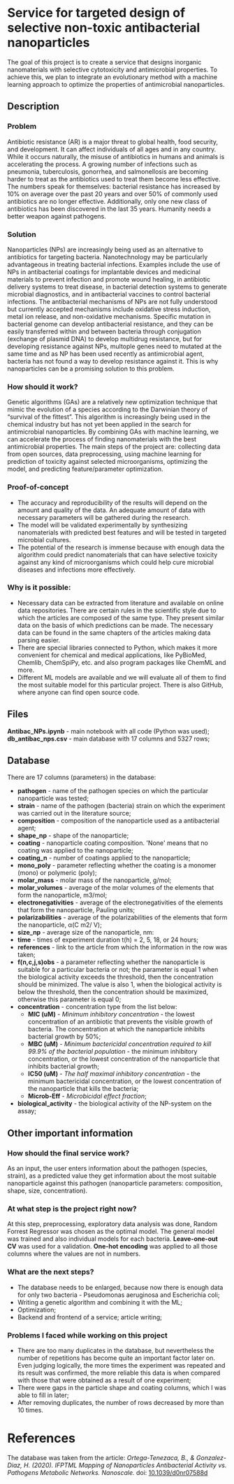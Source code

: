 # Service for targeted design of selective non-toxic antibacterial nanoparticles
The goal of this project is to create a service that designs inorganic nanomaterials with selective cytotoxicity and antimicrobial properties. To achieve this, we plan to integrate an evolutionary method with a machine learning approach to optimize the properties of antimicrobial nanoparticles.
## Description
### Problem
Antibiotic resistance (AR) is a major threat to global health, food security, and development. It can affect individuals of all ages and in any country. While it occurs naturally, the misuse of antibiotics in humans and animals is accelerating the process. A growing number of infections such as pneumonia, tuberculosis, gonorrhea, and salmonellosis are becoming harder to treat as the antibiotics used to treat them become less effective. The numbers speak for themselves: bacterial resistance has increased by 10% on average over the past 20 years and over 50% of commonly used antibiotics are no longer effective. Additionally, only one new class of antibiotics has been discovered in the last 35 years. Humanity needs a better weapon against pathogens.
### Solution
Nanoparticles (NPs) are increasingly being used as an alternative to antibiotics for targeting bacteria. Nanotechnology may be particularly advantageous in treating bacterial infections. Examples include the use of NPs in antibacterial coatings for implantable devices and medicinal materials to prevent infection and promote wound healing, in antibiotic delivery systems to treat disease, in bacterial detection systems to generate microbial diagnostics, and in antibacterial vaccines to control bacterial infections. The antibacterial mechanisms of NPs are not fully understood but currently accepted mechanisms include oxidative stress induction, metal ion release, and non-oxidative mechanisms. Specific mutation in bacterial genome can develop antibacterial resistance, and they can be easily transferred within and between bacteria through conjugation (exchange of plasmid DNA) to develop multidrug resistance, but for developing resistance against NPs, multople genes need to mutated at the same time and as NP has been used recently as antimicrobial agent, bacteria has not found a way to develop resistance against it. This is why nanoparticles can be a promising solution to this problem.
### How should it work?
Genetic algorithms (GAs) are a relatively new optimization technique that mimic the evolution of a species according to the Darwinian theory of “survival of the fittest”. This algorithm is increasingly being used in the chemical industry but has not yet been applied in the search for antimicrobial nanoparticles. By combining GAs with machine learning, we can accelerate the process of finding nanomaterials with the best antimicrobial properties. The main steps of the project are: collecting data from open sources, data preprocessing, using machine learning for prediction of toxicity against selected microorganisms, optimizing the model, and predicting feature/parameter optimization.
### Proof-of-concept
- The accuracy and reproducibility of the results will depend on the amount and quality of the data. An adequate amount of data with necessary parameters will be gathered during the research.
- The model will be validated experimentally by synthesizing nanomaterials with predicted best features and will be tested in targeted microbial cultures.
- The potential of the research is immense because with enough data the algorithm could predict nanomaterials that can have selective toxicity against any kind of microorganisms which could help cure microbial diseases and infections more effectively.
### Why is it possible:
- Necessary data can be extracted from literature and available on online data repositories. There are certain rules in the scientific style due to which the articles are composed of the same type. They present similar data on the basis of which predictions can be made. The necessary data can be found in the same chapters of the articles making data parsing easier.
- There are special libraries connected to Python, which makes it more convenient for chemical and medical applications, like PyBioMed, Chemlib, ChemSpiPy, etc. and also program packages like ChemML and more.
- Different ML models are available and we will evaluate all of them to find the most suitable model for this particular project.
There is also GitHub, where anyone can find open source code.
## Files
**Antibac_NPs.ipynb** - main notebook with all code (Python was used);
**db_antibac_nps.csv** - main database with 17 columns and 5327 rows;
## Database
There are 17 columns (parameters) in the database:
+ **pathogen** - name of the pathogen species on which the particular nanoparticle was tested;
+ **strain** - name of the pathogen (bacteria) strain on which the experiment was carried out in the literature source;
+ **composition** - composition of the nanoparticle used as a antibacterial agent;
+ **shape_np** - shape of the nanoparticle;
+ **coating** -	nanoparticle coating composition. 'None' means that no coating was applied to the nanoparticle;
+ **coating_n**	- number of coatings applied to the nanoparticle;
+ **mono_poly** - parameter reflecting whether the coating is a	monomer (mono) or polymeric (poly);
+ **molar_mass** - 	molar mass of the nanoparticle, g/mol;
+ **molar_volumes** -  average of the molar volumes of the elements that form the nanoparticle, m3/mol;
+ **electronegativities** - average of the electronegativities of the elements that form the nanoparticle, Pauling units;
+ **polarizabilities** - average of the polarizabilities of the elements that form the nanoparticle, α(C m2/ V);
+ **size_np**	- average size of the nanoparticle, nm:
+ **time** - times of experiment duration t(h) = 2, 5, 18, or 24 hours;
+ **references** - link to the article from which the information in the row was taken;
+ **f(n,c,j,s)obs**	- a parameter reflecting whether the nanoparticle is suitable for a particular bacteria or not; the parameter is equal 1 when the biological activity exceeds the threshold, then the concentration should be minimized. The value is also 1, when the biological activity is below the threshold, then the concentration should be maximized, otherwise this parameter is equal 0;
+ **concentration**	- concentration type from the list below:
  + **MIC (uM)** - *Minimum inhibitory concentration* - the lowest concentration of an antibiotic that prevents the visible growth of bacteria. The concentration at which the nanoparticle inhibits bacterial growth by 50%;
  + **MBC (uM)** - *Minimum bactericidal concentration required to kill 99.9% of the bacterial population* - the minimum inhibitory concentration, or the lowest concentration of the nanoparticle that inhibits bacterial growth;
  + **IC50 (uM)** - *The half maximal inhibitory concentration* - the minimum bactericidal concentration, or the lowest concentration of the nanoparticle that kills the bacteria;
  + **Microb-Eff** - *Microbicidal effect fraction*;
+ **biological_activity** - the biological activity of the NP-system on the assay;
## Other important information
### How should the final service work?
As an input, the user enters information about the pathogen (species, strain), as a predicted value they get information about the most suitable nanoparticle against this pathogen (nanoparticle parameters: composition, shape, size, concentration). 
### At what step is the project right now?
At this step, preprocessing, exploratory data analysis was done, Random Forrest Regressor was chosen as the optimal model. The general model was trained and also individual models for each bacteria. **Leave-one-out CV** was used for a validation. **One-hot encoding** was applied to all those columns where the values are not in numbers.
### What are the next steps?
+ The database needs to be enlarged, because now there is enough data for only two bacteria - Pseudomonas aeruginosa and Escherichia coli;
+ Writing a genetic algorithm and combining it with the ML;
+ Optimization;
+ Backend and frontend of a service; article writing;
### Problems I faced while working on this project
+ There are too many duplicates in the database, but nevertheless the number of repetitions has become quite an important factor later on. Even judging logically, the more times the experiment was repeated and its result was confirmed, the more reliable this data is when compared with those that were obtained as a result of one experiment;
+ There were gaps in the particle shape and coating columns, which I was able to fill in later;
+ After removing duplicates, the number of rows decreased by more than 10 times.
# References
The database was taken from the article: *Ortega-Tenezaca, B., & Gonzalez-Diaz, H. (2020). IFPTML Mapping of Nanoparticles Antibacterial Activity vs. Pathogens Metabolic Networks. Nanoscale.* doi: [10.1039/d0nr07588d](https://doi.org/10.1039/D0NR07588D) 
